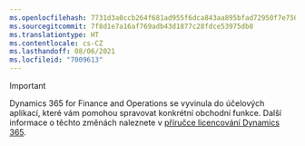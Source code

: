 ```yaml
---
ms.openlocfilehash: 7731d3a0ccb264f681ad955f6dca843aa895bfad72950f7e750efb143ae71391
ms.sourcegitcommit: 7f8d1e7a16af769adb43d1877c28fdce53975db8
ms.translationtype: HT
ms.contentlocale: cs-CZ
ms.lasthandoff: 08/06/2021
ms.locfileid: "7009613"
---
```

> [!IMPORTANT]
> Dynamics 365 for Finance and Operations se vyvinula do účelových aplikací, které vám pomohou spravovat konkrétní obchodní funkce. Další informace o těchto změnách naleznete v [příručce licencování Dynamics 365](https://go.microsoft.com/fwlink/p/?LinkId=866544).
 
